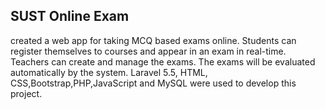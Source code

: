 ## SUST Online Exam
<p>
  created a web app for taking MCQ based exams online. Students can register themselves to courses and
appear in an exam in real-time. Teachers can create and manage the exams. The exams will be evaluated
automatically by the system. Laravel 5.5, HTML, CSS,Bootstrap,PHP,JavaScript and MySQL were used
to develop this project.
</p>
